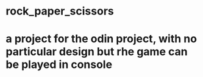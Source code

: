 # rock_paper_scissors
# a project for the odin project, with no particular design but rhe game can be played in console
